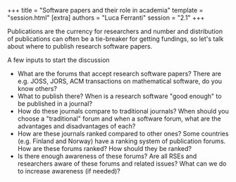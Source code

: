 +++
title = "Software papers and their role in academia"
template = "session.html"
[extra]
authors = "Luca Ferranti"
session = "2.1"
+++

Publications are the currency for researchers and number and distribution of publications can often be a tie-breaker for getting fundings, so let's talk about where to publish research software papers.

A few inputs to start the discussion

- What are the forums that accept research software papers? There are e.g. JOSS, JORS, ACM transactions on mathematical software, do you know others?
- What to publish there? When is a research software "good enough" to be published in a journal?
- How do these journals compare to traditional journals? When should you choose a "traditional" forum and when a software forum, what are the advantages and disadvantages of each?
- How are these journals ranked compared to other ones? Some countries (e.g. Finland and Norway) have a ranking system of publication forums. How are these forums ranked? How should they be ranked?
- Is there enough awareness of these forums? Are all RSEs and researchers aware of these forums and related issues? What can we do to increase awareness (if needed)?